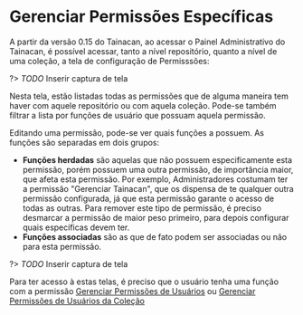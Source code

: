 # Gerenciar Permissões Específicas

A partir da versão 0.15 do Tainacan, ao acessar o Painel Administrativo do Tainacan, é possível acessar, tanto a nível repositório, quanto a nível de uma coleção, a tela de configuração de Permisssões:

?> _TODO_ Inserir captura de tela

Nesta tela, estão listadas todas as permissões que de alguma maneira tem haver com aquele repositório ou com aquela coleção. Pode-se também filtrar a lista por funções de usuário que possuam aquela permissão.

Editando uma permissão, pode-se ver quais funções a possuem. As funções são separadas em dois grupos: 
 * **Funções herdadas** são aquelas que não possuem especificamente esta permissão, porém possuem uma outra permissão, de importância maior, que afeta esta permissão. Por exemplo, Administradores costumam ter a permissão "Gerenciar Tainacan", que os dispensa de te qualquer outra permissão configurada, já que esta permissão garante o acesso de todas as outras. Para remover este tipo de permissão, é preciso desmarcar a permissão de maior peso primeiro, para depois configurar quais específicas devem ter.
 * **Funções associadas** são as que de fato podem ser associadas ou não para esta permissão.

?> _TODO_ Inserir captura de tela

Para ter acesso à estas telas, é preciso que o usuário tenha uma função com a permissão [Gerenciar Permissões de Usuários](/pt-br/capabilities#repositório-em-geral) ou [Gerenciar Permissões de Usuários da Coleção](/pt-br/capabilities#coleção)